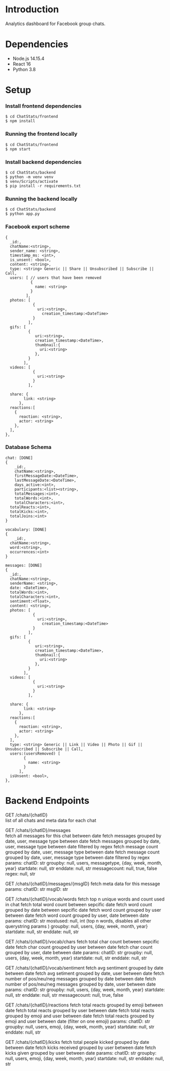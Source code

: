 # Introduction 
Analytics dashboard for Facebook group chats.


# Dependencies 
- Node.js 14.15.4
- React 16
- Python 3.8

# Setup
### Install frontend dependencies 
```
$ cd ChatStats/frontend
$ npm install
```

### Running the frontend locally
```
$ cd ChatStats/frontend
$ npm start
```

### Install backend dependencies 
```
$ cd ChatStats/backend
$ python -m venv venv
$ venv/Scripts/activate
$ pip install -r requirements.txt
```

### Running the backend locally
```
$ cd ChatStats/backend
$ python app.py
```
### Facebook export scheme
```
{ 
  _id:,
  chatName:<string>,
  sender_name: <string>,
  timestamp_ms: <int>,
  is_unsent: <bool>,
  content: <string>,
  type: <string> Generic || Share || Unsubscribed || Subscribe || Call,
  users: [ // users that have been removed
           {
             name: <string>
           }
         ],
  photos: [
            {
              uri:<string>,
            	creation_timestamp:<DateTime>
            }
          ],
  gifs: [
          {
             uri:<string>,
             creation_timestamp:<DateTime>,
             thumbnail:{
               uri:<string>
             },
          }
        ],
  videos: [
            {
              uri:<string>
            }
          ],

  share: {
        link: <string>
      },
  reactions:[
  	{
      reaction: <string>,
      actor: <string>
    },
  ],
},
```

### Database Schema
```
chat: [DONE]
{
	_id:,
	chatName:<string>,
	firstMessageDate:<DateTime>,
	lastMessageDate:<DateTime>,
	days_active:<int>,
	participants:<list><string>,
	totalMessages:<int>,
	totalWords:<int>,
	totalCharacters:<int>,
  totalReacts:<int>,
  totalKicks:<int>,
  totalJoins:<int>
}

vocabulary: [DONE]
{
	_id:,
  chatName:<string>,
  word:<string>,
  occurrences:<int>
}

messages: [DONE]
{ 
  _id:,
  chatName:<string>,
  senderName: <string>,
  date: <DateTime>,
  totalWords:<int>,
  totalCharacters:<int>,
  sentiment:<float>,
  content: <string>,
  photos: [
            {
              uri:<string>,
            	creation_timestamp:<DateTime>
            }
          ],
  gifs: [
          {
             uri:<string>,
             creation_timestamp:<DateTime>,
             thumbnail:{
               uri:<string>
             },
          }
        ],
  videos: [
            {
              uri:<string>
            }
          ],

  share: {
        link: <string>
      },
  reactions:[
  	{
      reaction: <string>,
      actor: <string>
    },
  ],
  type: <string> Generic || Link || Video || Photo || Gif || Unsubscribed || Subscribe || Call,
  users:(usersRemoved) [
        {
          name: <string>
        }
      ],
  isUnsent: <bool>,
},
```
# Backend Endpoints

GET /chats/{chatID}              
list of all chats and meta data for each chat



GET /chats/{chatID}/messages            
fetch all messages for this chat between date
fetch messages grouped by date, user, message type between date
fetch messages grouped by date, user, message type between date filtered by regex
fetch message count grouped by date, user, message type between date
fetch message count grouped by date, user, message type between date filtered by regex
params:
chatID: str
groupby: null, users, messagetype, {day, week, month, year}
startdate: null, str
enddate: null, str
messagecount: null, true, false
regex: null, str



GET /chats/{chatID}/messages/{msgID}
fetch meta data for this message
params:
chatID: str
msgID: str




GET /chats/{chatID}/vocab/words
fetch top n unique words and count used in chat
fetch total word count between sepcific date
fetch word count grouped by date between sepcific date
fetch word count grouped by user between date
fetch word count grouped by user, date between date
params:
chatID: str
mostused: null, int (top n words, disables all other querystring params )
groupby: null, users, {day, week, month, year}
startdate: null, str
enddate: null, str




GET /chats/{chatID}/vocab/chars
fetch total char count between sepcific date
fetch char count grouped by user between date
fetch char count grouped by user, date between date
params:
chatID: str
groupby: null, users, {day, week, month, year}
startdate: null, str
enddate: null, str




GET /chats/{chatID}/vocab/sentiment
fetch avg sentiment grouped by date between date
fetch avg setiment grouped by date, user between date
fetch number of pos/neu/neg messages grouped by date between date
fetch number of pos/neu/neg messages grouped by date, user between date
params:
chatID: str
groupby: null, users, {day, week, month, year}
startdate: null, str
enddate: null, str
messagecount: null, true, false




GET /chats/{chatID}/reactions
fetch total reacts grouped by emoji between date
fetch total reacts grouped by user between date
fetch total reacts grouped by emoji and user between date
fetch total reacts grouped by emoji and user between date (filter on one emoji)
params:
chatID: str
groupby: null, users, emoji, {day, week, month, year}
startdate: null, str
enddate: null, str




GET /chats/{chatID}/kicks
fetch total people kicked grouped by date between date 
fetch kicks received grouped by user between date
fetch kicks given grouped by user between date
params:
chatID: str
groupby: null, users, emoji, {day, week, month, year}
startdate: null, str
enddate: null, str

